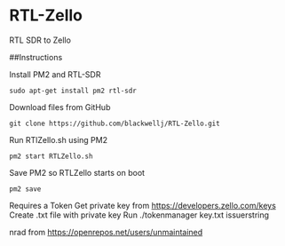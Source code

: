 # RTL-Zello
RTL SDR to Zello

##Instructions

Install PM2 and RTL-SDR

```sudo apt-get install pm2 rtl-sdr```

Download files from GitHub

```git clone https://github.com/blackwellj/RTL-Zello.git```

Run RTlZello.sh using PM2

```pm2 start RTLZello.sh```

Save PM2 so RTLZello starts on boot

```pm2 save```

Requires a Token
Get private key from https://developers.zello.com/keys
Create .txt file with private key
Run ./tokenmanager key.txt issuerstring



nrad from https://openrepos.net/users/unmaintained
